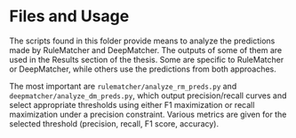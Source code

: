 # Files and Usage

The scripts found in this folder provide means to analyze the predictions made by RuleMatcher and DeepMatcher. The outputs of some of them are used in the Results section of the thesis. Some are specific to RuleMatcher or DeepMatcher, while others use the predictions from both approaches.

The most important are `rulematcher/analyze_rm_preds.py` and `deepmatcher/analyze_dm_preds.py`, which output precision/recall curves and select appropriate thresholds using either F1 maximization or recall maximization under a precision constraint. Various metrics are given for the selected threshold (precision, recall, F1 score, accuracy).
